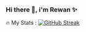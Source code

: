### Hi there 👋, i'm Rewan ✨

<!--

Here are some ideas to get you started:

- 🔭 I’m currently working on ...
- 🌱 I’m currently learning ...
- 👯 I’m looking to collaborate on ...
- 🤔 I’m looking for help with ...
- 💬 Ask me about ...
- 📫 How to reach me: ...
- 😄 Pronouns: ...
- ⚡ Fun fact: ...


-->
🔥 My Stats :
[![GitHub Streak](http://github-readme-streak-stats.herokuapp.com?user=Rewan-Adel&theme=light&background=000000)](https://git.io/streak-stats)

